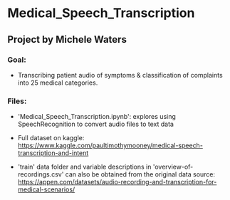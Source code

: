 # Medical_Speech_Transcription

 ## Project by Michele Waters
 
 ### Goal:
 
* Transcribing patient audio of symptoms & classification of complaints into 25 medical categories.
 
### Files:

* 'Medical_Speech_Transcription.ipynb': explores using SpeechRecognition to convert audio files to text data

* Full dataset on kaggle: https://www.kaggle.com/paultimothymooney/medical-speech-transcription-and-intent

* 'train' data folder and variable descriptions in 'overview-of-recordings.csv' can also be obtained from the original data source: https://appen.com/datasets/audio-recording-and-transcription-for-medical-scenarios/


 
 
